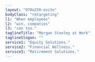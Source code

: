 ```yaml
---
layout: "970x250-exite"
bodyClass: "retargeting"
l1: "When employees"
l2: "win, companies"
l3: "can too."
taglineTitle: "Morgan Stanley at Work"
taglineSlogan: ""
service1: "Equity Solutions."
service2: "Financial Wellness."
service3: "Retirement Solutions."
---
```

